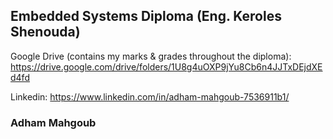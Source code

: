 ## Embedded Systems Diploma (Eng. Keroles Shenouda) 
Google Drive (contains my marks & grades throughout the diploma): https://drive.google.com/drive/folders/1U8g4uOXP9jYu8Cb6n4JJTxDEjdXEd4fd 



Linkedin: https://www.linkedin.com/in/adham-mahgoub-7536911b1/
### Adham Mahgoub
